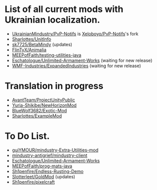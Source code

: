# List of all current mods with Ukrainian localization.
* [UkrainianMindustry/PvP-Notifs](https://github.com/UkrainianMindustry/PvP-Notifs) is [Xeloboyo/PvP-Notifs](https://github.com/Xeloboyo/PvP-Notifs)'s fork
* [Sharlottes/UnitInfo](https://github.com/Sharlottes/UnitInfo)
* [sk7725/BetaMindy](https://github.com/sk7725/BetaMindy) (updates)
* [FlinTyX/Animalia](https://github.com/FlinTyX/Animalia)
* [MEEPofFaith/testing-utilities-java](https://github.com/MEEPofFaith/testing-utilities-java)
* [Eschatologue/Unlimited-Armament-Works](Eschatologue/Unlimited-Armament-Works) (waiting for new release)
* [WMF-Industries/ExpandedIndustries](https://github.com/WMF-Industries/ExpandedIndustries) (waiting for new release)


# Translation in progress
* [AvantTeam/ProjectUnityPublic](https://github.com/AvantTeam/ProjectUnityPublic)
* [Yuria-Shikibe/NewHorizonMod](https://github.com/Yuria-Shikibe/NewHorizonMod)
* [BlueWolf3682/Exotic-Mod](https://github.com/BlueWolf3682/Exotic-Mod)
* [Sharlottes/ExampleMod](https://github.com/Sharlottes/ExampleMod)


# To Do List.
* [guiYMOUR/mindustry-Extra-Utilities-mod](https://github.com/guiYMOUR/mindustry-Extra-Utilities-mod)
* [mindustry-antigrief/mindustry-client](https://github.com/mindustry-antigrief/mindustry-client)
* [Eschatologue/Unlimited-Armament-Works](https://github.com/Eschatologue/Unlimited-Armament-Works)
* [MEEPofFaith/prog-mats-java](https://github.com/MEEPofFaith/prog-mats-java)<br>
* [Sh1penfire/Endless-Rusting-Demo](https://github.com/Sh1penfire/Endless-Rusting-Demo)
* [Slotterleet/GoldMod](https://github.com/Slotterleet/GoldMod) (updates)
* [Sh1penfire/pixelcraft](https://github.com/Sh1penfire/pixelcraft)
